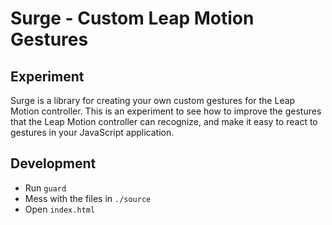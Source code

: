 # Surge - Custom Leap Motion Gestures

## Experiment

Surge is a library for creating your own custom gestures for the Leap Motion controller. This is an experiment to see how to improve the gestures that the Leap Motion controller can recognize, and make it easy to react to gestures in your JavaScript application.

## Development

- Run `guard`
- Mess with the files in `./source`
- Open `index.html`
